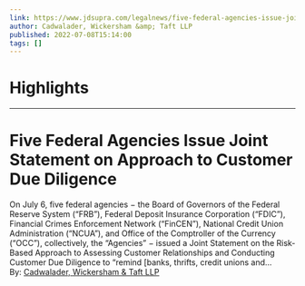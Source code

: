 ```yaml
---
link: https://www.jdsupra.com/legalnews/five-federal-agencies-issue-joint-3143875/
author: Cadwalader, Wickersham &amp; Taft LLP
published: 2022-07-08T15:14:00
tags: []
---
```

# Highlights


---
# Five Federal Agencies Issue Joint Statement on Approach to Customer Due Diligence
On July 6, five federal agencies − the Board of Governors of the Federal Reserve System (“FRB”), Federal Deposit Insurance Corporation (“FDIC”), Financial Crimes Enforcement Network (“FinCEN”), National Credit Union Administration (“NCUA”), and Office of the Comptroller of the Currency (“OCC”), collectively, the “Agencies” − issued a Joint Statement on the Risk-Based Approach to Assessing Customer Relationships and Conducting Customer Due Diligence to “remind [banks, thrifts, credit unions and...  
By: [Cadwalader, Wickersham & Taft LLP](https://www.jdsupra.com/profile/cadwalader_wickersham_taft/)